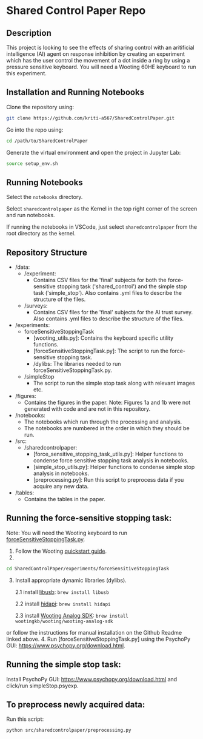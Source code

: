 # Shared Control Paper Repo

## Description
This project is looking to see the effects of sharing control with an aritificial intelligence (AI) agent on response inhibition by creating an experiment 
which has the user control the movement of a dot inside a ring by using a pressure sensitive keyboard. You will need a Wooting 60HE keyboard to run this experiment.

## Installation and Running Notebooks
Clone the repository using:

```bash
git clone https://github.com/kriti-a567/SharedControlPaper.git
```

Go into the repo using:

```bash
cd /path/to/SharedControlPaper
```

Generate the virtual environment and open the project in Jupyter Lab:

```bash
source setup_env.sh
```

## Running Notebooks

Select the `notebooks` directory.

Select `sharedcontrolpaper` as the Kernel in the top right corner of the screen and run notebooks.

If running the notebooks in VSCode, just select `sharedcontrolpaper` from the root directory as the kernel.

## Repository Structure

- /data:  
    - /experiment:  
      * Contains CSV files for the 'final' subjects for both the force-sensitive stopping task ('shared_control') and the simple stop task ('simple_stop'). Also contains .yml files to describe the structure of the files.
    - /surveys:  
      * Contains CSV files for the 'final' subjects for the AI trust survey. Also contains .yml files to describe the structure of the files.
- /experiments:  
    - forceSensitiveStoppingTask
        * [wooting_utils.py]: Contains the keyboard specific utility functions.
        * [forceSensitiveStoppingTask.py]: The script to run the force-sensitive stopping task.
        * /dylibs: The libraries needed to run forceSensitiveStoppingTask.py. 
    - /simpleStop  
        * The script to run the simple stop task along with relevant images etc.  
- /figures:  
    - Contains the figures in the paper. Note: Figures 1a and 1b were not generated with code and are not in this repository.  
- /notebooks:  
    - The notebooks which run through the processing and analysis.  
    - The notebooks are numbered in the order in which they should be run.  
- /src:    
    - /sharedcontrolpaper:
        * [force_sensitive_stopping_task_utils.py]: Helper functions to condense force sensitive stopping task analysis in notebooks.  
        * [simple_stop_utils.py]: Helper functions to condense simple stop analysis in notebooks.  
        * [preprocessing.py]: Run this script to preprocess data if you acquire any new data.
- /tables:  
    - Contains the tables in the paper.

## Running the force-sensitive stopping task:

Note: You will need the Wooting keyboard to run [forceSensitiveStoppingTask.py](experiments/forceSensitiveStoppingTask.py).

1. Follow the Wooting [quickstart guide](https://wooting.io/quickstart).
2. 
```bash
cd SharedControlPaper/experiments/forceSensitiveStoppingTask
```
3. Install appropriate dynamic libraries (dylibs). 

    2.1 install [libusb](https://libusb.info/):
            `brew install libusb` 

    2.2 install [hidapi](https://formulae.brew.sh/formula/hidapi):
            `brew install hidapi` 
    
    2.3 install [Wooting Analog SDK](https://github.com/WootingKb/wooting-analog-sdk):
            `brew install wootingkb/wooting/wooting-analog-sdk`

or follow the instructions for manual installation on the Github Readme linked above.
4. Run [forceSensitiveStoppingTask.py] using the PsychoPy GUI: https://www.psychopy.org/download.html.

## Running the simple stop task:

Install PsychoPy GUI: https://www.psychopy.org/download.html and click/run simpleStop.psyexp.

## To preprocess newly acquired data:

Run this script:
```bash
python src/sharedcontrolpaper/preprocessing.py
```

